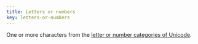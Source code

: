 ```yaml
---
title: Letters or numbers
key: letters-or-numbers
---
```


One or more characters from the [letter or number categories of Unicode](https://www.unicode.org/versions/Unicode11.0.0/ch04.pdf#G134153).
